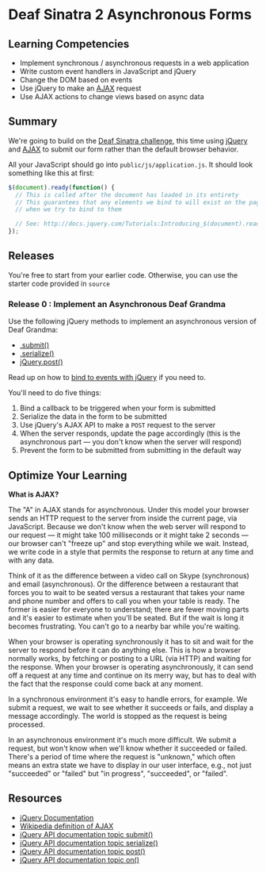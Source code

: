 # Deaf Sinatra 2 Asynchronous Forms

## Learning Competencies

* Implement synchronous / asynchronous requests in a web application
* Write custom event handlers in JavaScript and jQuery
* Change the DOM based on events
* Use jQuery to make an [AJAX](#ajax) request
* Use AJAX actions to change views based on async data

## Summary

We're going to build on the [Deaf Sinatra challenge][], this time using
[jQuery][] and [AJAX][] to submit our form rather than the default browser
behavior.

All your JavaScript should go into `public/js/application.js`.  It should look
something like this at first:

```javascript
$(document).ready(function() {
  // This is called after the document has loaded in its entirety
  // This guarantees that any elements we bind to will exist on the page
  // when we try to bind to them

  // See: http://docs.jquery.com/Tutorials:Introducing_$(document).ready()
});
```


## Releases

You're free to start from your earlier code.  Otherwise, you can use the starter code provided in `source`

### Release 0 : Implement an Asynchronous Deaf Grandma

Use the following jQuery methods to implement an asynchronous version of Deaf Grandma:

* [.submit()][submit-api-documentation]
* [.serialize()][serialize-api-documentation]
* [jQuery.post()][jquery-ajax-post-documentation]


Read up on how to [bind to events with jQuery][jquery-on-documentation] if you need to.

You'll need to do five things:

1. Bind a callback to be triggered when your form is submitted
2. Serialize the data in the form to be submitted
3. Use jQuery's AJAX API to make a `POST` request to the server
4. When the server responds, update the page accordingly (this is the
   asynchronous part &mdash; you don't know when the server will respond)
5. Prevent the form to be submitted from submitting in the default way


## Optimize Your Learning
<a target="ajax">

**What is AJAX?**


The "A" in AJAX stands for asynchronous.  Under this model your browser sends
an HTTP request to the server from inside the current page, via JavaScript.
Because we don't know when the web server will respond to our request &mdash;
it might take 100 milliseconds or it might take 2 seconds &mdash; our browser
can't "freeze up" and stop everything while we wait.  Instead, we write code in
a style that permits the response to return at any time and with any data.

Think of it as the difference between a video call on Skype (synchronous) and
email (asynchronous).  Or the difference between a restaurant that forces you
to wait to be seated versus a restaurant that takes your name and phone number
and offers to call you when your table is ready.  The former is easier for
everyone to understand; there are fewer moving parts and it's easier to
estimate when you'll be seated. But if the wait is long it becomes frustrating.
You can't go to a nearby bar while you're waiting.

When your browser is operating synchronously it has to sit and wait for the
server to respond before it can do anything else.  This is how a browser
normally works, by fetching or posting to a URL (via HTTP) and waiting for the
response.  When your browser is operating asynchronously, it can send off a
request at any time and continue on its merry way, but has to deal with the
fact that the response could come back at any moment.

In a synchronous environment it's easy to handle errors, for example.  We
submit a request, we wait to see whether it succeeds or fails, and display a
message accordingly.  The world is stopped as the request is being processed.

In an asynchronous environment it's much more difficult.  We submit a request,
but won't know when we'll know whether it succeeded or failed.  There's a
period of time where the request is "unknown," which often means an extra state
we have to display in our user interface, e.g., not just "succeeded" or
"failed" but "in progress", "succeeded", or "failed".


## Resources

* [jQuery Documentation][jQuery]
* [Wikipedia definition of AJAX][AJAX]
* [jQuery API documentation topic submit()][submit-api-documentation]
* [jQuery API documentation topic serialize()][serialize-api-documentation]
* [jQuery API documentation topic post()][jquery-ajax-post-documentation]
* [jQuery API documentation topic on()][jquery-on-documentation]

[Deaf Sinatra challenge]: https://github.com/sea-lions-2014/deaf-sinatra-1-synchronous-forms-challenge
[jQuery]: http://jquery.com/
[AJAX]: http://en.wikipedia.org/wiki/Ajax_%28programming%29
[submit-api-documentation]: http://api.jquery.com/submit/
[serialize-api-documentation]: http://api.jquery.com/serialize/
[jquery-ajax-post-documentation]: http://api.jquery.com/jQuery.post/
[jquery-on-documentation]: http://api.jquery.com/on/
